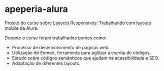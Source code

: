 # apeperia-alura

Projeto do curso sobre Layouts Responsivos: Trabalhando com layouts mobile da Alura.

Durante o curso foram trabalhados pontos como:

* Processo de desenvolvimento de páginas web.
* Utilização do Emmet, ferramenta para agilizar a escrita de códigos.
* Estudo sobre códigos semânticos que ajudam na acessibilidade e SEO.
* Adaptação de diferentes layouts.
